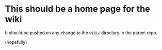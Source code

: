 # This should be a home page for the wiki

It should be pushed on any change to the `wiki/` directory in the parent repo.

(hopefully)
